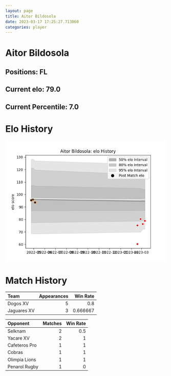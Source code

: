 ```yaml
---  
layout: page  
title: Aitor Bildosola  
date: 2023-03-17 17:25:27.713060  
categories: player  
---
```

# Aitor Bildosola

## Positions: FL

## Current elo: 79.0

## Current Percentile: 7.0

# Elo History


![elo history](history_AitorBildosola.png)
# Match History


| Team        |   Appearances |   Win Rate |
|:------------|--------------:|-----------:|
| Dogos XV    |             5 |   0.8      |
| Jaguares XV |             3 |   0.666667 |

| Opponent      |   Matches |   Win Rate |
|:--------------|----------:|-----------:|
| Selknam       |         2 |        0.5 |
| Yacare XV     |         2 |        1   |
| Cafeteros Pro |         1 |        1   |
| Cobras        |         1 |        1   |
| Olimpia Lions |         1 |        1   |
| Penarol Rugby |         1 |        0   |